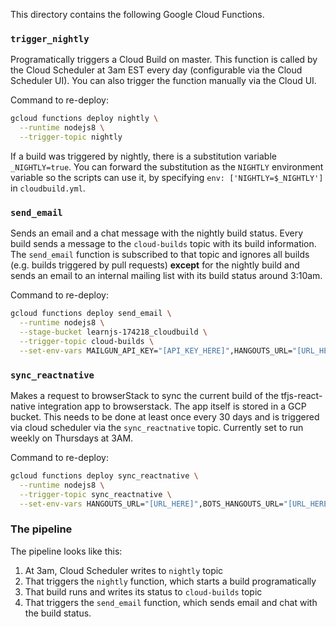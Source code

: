 This directory contains the following Google Cloud Functions.

### `trigger_nightly`
Programatically triggers a Cloud Build on master. This function is called by the Cloud Scheduler at 3am EST every day (configurable via the Cloud Scheduler UI).
You can also trigger the function manually via the Cloud UI.

Command to re-deploy:
```sh
gcloud functions deploy nightly \
  --runtime nodejs8 \
  --trigger-topic nightly
```

If a build was triggered by nightly, there is a substitution variable `_NIGHTLY=true`.
You can forward the substitution as the `NIGHTLY` environment variable so the scripts can use it, by specifying `env: ['NIGHTLY=$_NIGHTLY']` in `cloudbuild.yml`.

### `send_email`
Sends an email and a chat message with the nightly build status. Every build sends a message to the `cloud-builds` topic with its build information. The `send_email` function is subscribed to that topic and ignores all builds (e.g. builds triggered by pull requests) **except** for the nightly build and sends an email to an internal mailing list with its build status around 3:10am.

Command to re-deploy:

```sh
gcloud functions deploy send_email \
  --runtime nodejs8 \
  --stage-bucket learnjs-174218_cloudbuild \
  --trigger-topic cloud-builds \
  --set-env-vars MAILGUN_API_KEY="[API_KEY_HERE]",HANGOUTS_URL="[URL_HERE]"
```

### `sync_reactnative`
Makes a request to browserStack to sync the current build of the tfjs-react-native integration app to browserstack. The app itself is stored in a GCP bucket. This needs to be done at least once every 30 days and is triggered via cloud scheduler via the `sync_reactnative` topic.
Currently set to run weekly on Thursdays at 3AM.

Command to re-deploy:

```sh
gcloud functions deploy sync_reactnative \
  --runtime nodejs8 \
  --trigger-topic sync_reactnative \
  --set-env-vars HANGOUTS_URL="[URL_HERE]",BOTS_HANGOUTS_URL="[URL_HERE]"
```

### The pipeline

The pipeline looks like this:

1) At 3am, Cloud Scheduler writes to `nightly` topic
2) That triggers the `nightly` function, which starts a build programatically
3) That build runs and writes its status to `cloud-builds` topic
4) That triggers the `send_email` function, which sends email and chat with the build status.
